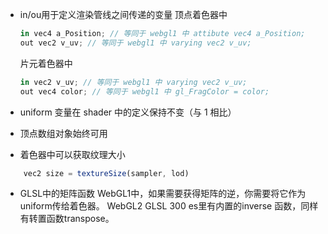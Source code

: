 - in/ou用于定义渲染管线之间传递的变量
    顶点着色器中
    ```js
    in vec4 a_Position; // 等同于 webgl1 中 attibute vec4 a_Position;
    out vec2 v_uv; // 等同于 webgl1 中 varying vec2 v_uv;
    ```

    片元着色器中
    ```js
    in vec2 v_uv; // 等同于 webgl1 中 varying vec2 v_uv;
    out vec4 color; // 等同于 webgl1 中 gl_FragColor = color;
    ```
- uniform 变量在 shader 中的定义保持不变（与 1 相比）

- 顶点数组对象始终可用

- 着色器中可以获取纹理大小
```js
    vec2 size = textureSize(sampler, lod)
```

- GLSL中的矩阵函数
WebGL1中，如果需要获得矩阵的逆，你需要将它作为uniform传给着色器。
WebGL2 GLSL 300 es里有内置的inverse 函数，同样有转置函数transpose。